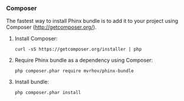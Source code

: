 ### Composer

The fastest way to install Phinx bundle is to add it to your project using Composer (http://getcomposer.org/).

1. Install Composer:

    ```
    curl -sS https://getcomposer.org/installer | php
    ```

1. Require Phinx bundle as a dependency using Composer:

    ```
    php composer.phar require mvrhov/phinx-bundle
    ```

1. Install bundle:

    ```
    php composer.phar install
    ```

